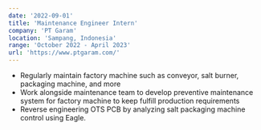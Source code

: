 ```yaml
---
date: '2022-09-01'
title: 'Maintenance Engineer Intern'
company: 'PT Garam'
location: 'Sampang, Indonesia'
range: 'October 2022 - April 2023'
url: 'https://www.ptgaram.com/'
---
```


- Regularly maintain factory machine such as conveyor, salt burner, packaging machine, and more
- Work alongside maintenance team to develop preventive maintenance system for factory machine to keep fulfill production requirements
- Reverse engineering OTS PCB by analyzing salt packaging machine control using Eagle.
